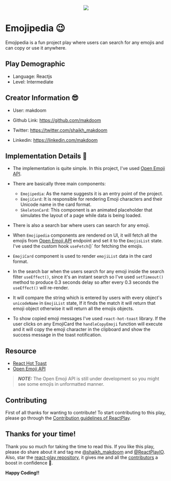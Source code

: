 <p align="center">
    <img src="https://i.postimg.cc/G2zVxzZZ/trest.png" />    
</p>

# Emojipedia 😉

Emojipedia is a fun project play where users can search for any emojis and can copy or use it anywhere.

## Play Demographic

- Language: Reactjs
- Level: Intermediate

## Creator Information 😎

- User: makdoom

- Github Link: https://github.com/makdoom

- Twitter: https://twitter.com/shaikh_makdoom

- Linkedin: https://linkedin.com/makdoom

## Implementation Details 🚀

- The implementation is quite simple. In this project, I've used [Open Emoji API](https://emoji-api.com/).

- There are basically three main components:

  - `Emojipedia`: As the name suggests it is an entry point of the project.
  - `EmojiCard`: It is responsible for rendering Emoji characters and their Unicode name in the card format.
  - `SkeletonCard`: This component is an animated placeholder that simulates the layout of a page while data is being loaded.

- There is also a search bar where users can search for any emoji.

- When `Emojipedia` components are rendered on UI, it will fetch all the emojis from [Open Emoji API](https://emoji-api.com/) endpoint and set it to the `EmojisList` state. I've used the custom hook `useFetch`()` for fetching the emojis.

- `EmojiCard` component is used to render `emojiList` data in the card format.

- In the search bar when the users search for any emoji inside the search filter `useEffect()`, since it's an instant search so I've used `setTimeout()` method to produce 0.3 seconds delay so after every 0.3 seconds the `useEffect()` will re-render.

- It will compare the string which is entered by users with every object's `unicodeName` in `EmojiList` state, If it finds the match it will return that emoji object otherwise it will return all the emojis objects.

- To show copied emoji messages I've used `react-hot-toast` library. If the user clicks on any EmojiCard the `handleCopyEmoji` function will execute and it will copy the emoji character in the clipboard and show the success message in the toast notification.

## Resource

- [React Hot Toast](https://react-hot-toast.com/)
- [Open Emoji API](https://emoji-api.com/)

> **_NOTE:_** The Open Emoji API is still under development so you might see some emojis in unformatted manner.

## Contributing

First of all thanks for wanting to contribute! To start contributing to this play, please go through the [Contribution guidelines of ReactPlay](https://github.com/reactplay/react-play/blob/main/CONTRIBUTING.md).

## Thanks for your time!

Thank you so much for taking the time to read this. If you like this play, please do share about it and tag me [@shaikh_makdoom](https://twitter.com/shaikh_makdoom) and [@ReactPlayIO](https://twitter.com/ReactPlayIO). Also, star the [react-play repository](https://github.com/reactplay/react-play), it gives me and all the [contributors](https://github.com/reactplay/react-play#contributors-) a boost in confidence 🤩.

**Happy Coding!!**
